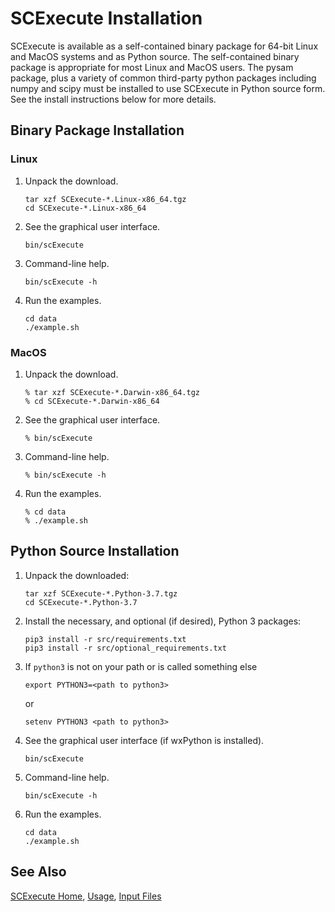 
# SCExecute Installation #

SCExecute is available as a self-contained binary package for 64-bit Linux and MacOS systems and as Python source. The self-contained binary package is appropriate for most Linux and MacOS users. The pysam package, plus a variety of common third-party python packages including numpy and scipy must be installed to use SCExecute in Python source form. See the install instructions below for more details. 

## Binary Package Installation ##

### Linux ###
1. Unpack the download.
    ```
    tar xzf SCExecute-*.Linux-x86_64.tgz
    cd SCExecute-*.Linux-x86_64
    ```
2. See the graphical user interface.
    ```
    bin/scExecute
    ```
3. Command-line help.
    ```
    bin/scExecute -h
    ```
4. Run the examples.
    ```
    cd data
    ./example.sh
    ```
### MacOS ###
1. Unpack the download.
    ```
    % tar xzf SCExecute-*.Darwin-x86_64.tgz
    % cd SCExecute-*.Darwin-x86_64
    ```
2. See the graphical user interface.
    ```
    % bin/scExecute
    ```
3. Command-line help.
    ```
    % bin/scExecute -h
    ```
4. Run the examples.
    ```
    % cd data
    % ./example.sh
    ```

## Python Source Installation ##

1. Unpack the downloaded:
    ```
    tar xzf SCExecute-*.Python-3.7.tgz
    cd SCExecute-*.Python-3.7
    ```
2. Install the necessary, and optional (if desired), Python 3 packages:
    ```
    pip3 install -r src/requirements.txt 
    pip3 install -r src/optional_requirements.txt
    ```
3. If `python3` is not on your path or is called something else
    ```
    export PYTHON3=<path to python3>
    ```
    or
    ```
    setenv PYTHON3 <path to python3>
    ```
4. See the graphical user interface (if wxPython is installed).
    ```
    bin/scExecute
    ```
5. Command-line help.
    ```
    bin/scExecute -h
    ```
6. Run the examples.
    ```
    cd data
    ./example.sh
    ```

## See Also

[SCExecute Home](..), [Usage](Usage.md), [Input Files](InputFiles.md)
